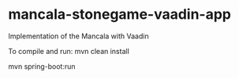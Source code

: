 # mancala-stonegame-vaadin-app
Implementation of the Mancala with Vaadin

To compile and run:
mvn clean install

mvn spring-boot:run
